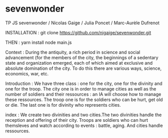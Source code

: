 # sevenwonder
TP JS sevenwonder / Nicolas Gaige / Julia Poncet / Marc-Aurèle Dufrenot


INSTALLATION :
git clone https://github.com/nigaige/sevenwonder.git

THEN :
yarn install
node main.js


Context :
During the antiquity, a rich period in science and social advancement (for the members of the city, the beginnings of a sedentary state and organization emerged, each of which aimed at exclusive and absolute domination of the city. To do this there are various ways, science, economics, war, etc.

Introduction : 
We have three class : one for the city, one for the divinity and one for the troop. The city one is in order to manage cities as well as the number of soldiers and their ressources : an IA will choose how to manage these ressources. The troop one is for the soldiers who can be hurt, get old or die. The last one is for divinity who represents cities.  

index : 
We create two divinities and two cities.The two divinities handle the reception and offering of their city.
Troops are soldiers who can hurt themsleves and watch according to events : battle, aging. And cities handle ressources.

